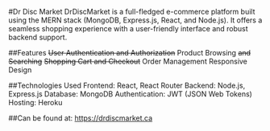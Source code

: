 #Dr Disc Market
DrDiscMarket is a full-fledged e-commerce platform built using the MERN stack (MongoDB, Express.js, React, and Node.js). It offers a seamless shopping experience with a user-friendly interface and robust backend support.

##Features
~~User Authentication and Authorization~~
Product Browsing ~~and Searching~~
~~Shopping Cart and Checkout~~
Order Management
Responsive Design

##Technologies Used
Frontend: React, React Router
Backend: Node.js, Express.js
Database: MongoDB
Authentication: JWT (JSON Web Tokens)
Hosting: Heroku

##Can be found at:
https://drdiscmarket.ca

